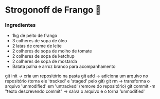 #	Strogonoff de Frango :baby_chick:

### Ingredientes

- 1kg de peito de frango
- 3 colheres de sopa de óleo
- 2 latas de creme de leite
- 2 colheres de sopa de molho de tomate
- 2 colheres de sopa de ketchup
- 2 colheres de sopa de mostarda
- Batata palha e arroz branco para acompanhamento

git init -> cria um repositório na pasta
git add -> adiciona um arquivo no repositório (torna ele 'tracked' e 'staged' pelo git)
git rm -> transforma o arquivo 'unmodified' em 'untracked' (remove do repositório)
git commit -m "texto descrevendo commit" -> salva o arquivo e o torna 'unmodified'